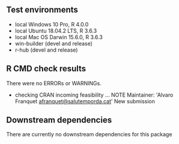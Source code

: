 ## Test environments
* local Windows 10 Pro, R 4.0.0
* local Ubuntu 18.04.2 LTS, R 3.6.3
* local Mac OS Darwin 15.6.0, R 3.6.3
* win-builder (devel and release)
* r-hub (devel and release)

## R CMD check results
There were no ERRORs or WARNINGs.

* checking CRAN incoming feasibility ... NOTE
  Maintainer: 'Alvaro Franquet <afranquet@salutemporda.cat>'
  New submission

## Downstream dependencies
There are currently no downstream dependencies for this package
